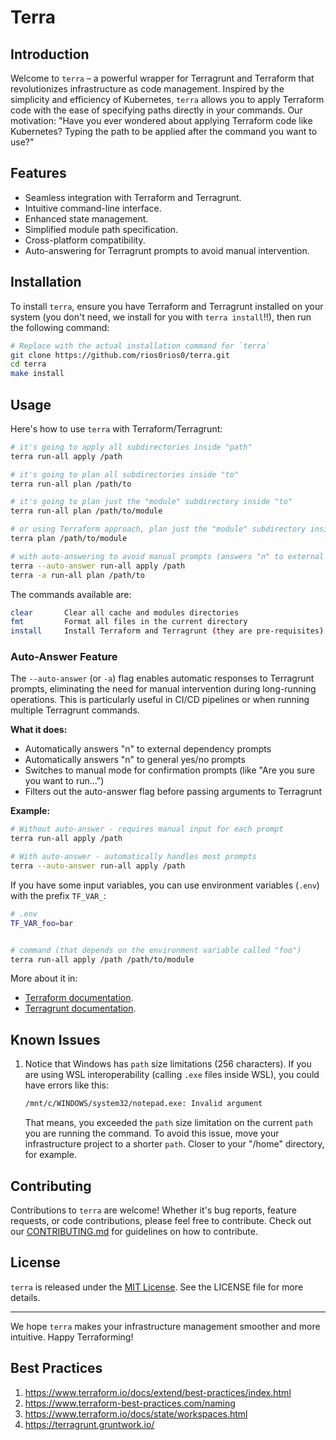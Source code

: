 # Terra

## Introduction
Welcome to `terra` – a powerful wrapper for Terragrunt and Terraform that revolutionizes infrastructure as code management.
Inspired by the simplicity and efficiency of Kubernetes, `terra` allows you to apply Terraform code with the ease of specifying paths directly in your commands.
Our motivation: "Have you ever wondered about applying Terraform code like Kubernetes? Typing the path to be applied after the command you want to use?"

## Features
- Seamless integration with Terraform and Terragrunt.
- Intuitive command-line interface.
- Enhanced state management.
- Simplified module path specification.
- Cross-platform compatibility.
- Auto-answering for Terragrunt prompts to avoid manual intervention.

## Installation
To install `terra`, ensure you have Terraform and Terragrunt installed on your system
(you don't need, we install for you with `terra install`!!), then run the following command:
```bash
# Replace with the actual installation command for `terra`
git clone https://github.com/rios0rios0/terra.git
cd terra
make install
```

## Usage
Here's how to use `terra` with Terraform/Terragrunt:
```bash
# it's going to apply all subdirectories inside "path"
terra run-all apply /path

# it's going to plan all subdirectories inside "to"
terra run-all plan /path/to

# it's going to plan just the "module" subdirectory inside "to"
terra run-all plan /path/to/module

# or using Terraform approach, plan just the "module" subdirectory inside "to"
terra plan /path/to/module

# with auto-answering to avoid manual prompts (answers "n" to external dependency prompts)
terra --auto-answer run-all apply /path
terra -a run-all plan /path/to
```

The commands available are:
```bash
clear       Clear all cache and modules directories
fmt         Format all files in the current directory
install     Install Terraform and Terragrunt (they are pre-requisites)
```

### Auto-Answer Feature

The `--auto-answer` (or `-a`) flag enables automatic responses to Terragrunt prompts, eliminating the need for manual intervention during long-running operations. This is particularly useful in CI/CD pipelines or when running multiple Terragrunt commands.

**What it does:**
- Automatically answers "n" to external dependency prompts
- Automatically answers "n" to general yes/no prompts
- Switches to manual mode for confirmation prompts (like "Are you sure you want to run...")
- Filters out the auto-answer flag before passing arguments to Terragrunt

**Example:**
```bash
# Without auto-answer - requires manual input for each prompt
terra run-all apply /path

# With auto-answer - automatically handles most prompts
terra --auto-answer run-all apply /path
```

If you have some input variables, you can use environment variables (`.env`) with the prefix `TF_VAR_`:
```bash
# .env
TF_VAR_foo=bar


# command (that depends on the environment variable called "foo")
terra run-all apply /path /path/to/module
```
More about it in:
- [Terraform documentation](https://www.terraform.io/docs/language/values/variables.html#environment-variables).
- [Terragrunt documentation](https://terragrunt.gruntwork.io/docs/features/inputs/).

## Known Issues
1. Notice that Windows has `path` size limitations (256 characters).
   If you are using WSL interoperability (calling `.exe` files inside WSL), you could have errors like this:
   ```bash
   /mnt/c/WINDOWS/system32/notepad.exe: Invalid argument
   ```
   That means, you exceeded the `path` size limitation on the current `path` you are running the command.
   To avoid this issue, move your infrastructure project to a shorter `path`. Closer to your "/home" directory, for example.

## Contributing
Contributions to `terra` are welcome! Whether it's bug reports, feature requests, or code contributions, please feel free to contribute.
Check out our [CONTRIBUTING.md](CONTRIBUTING.md) for guidelines on how to contribute.

## License
`terra` is released under the [MIT License](LICENSE.md). See the LICENSE file for more details.

---

We hope `terra` makes your infrastructure management smoother and more intuitive. Happy Terraforming!

## Best Practices

1. https://www.terraform.io/docs/extend/best-practices/index.html
2. https://www.terraform-best-practices.com/naming
3. https://www.terraform.io/docs/state/workspaces.html
4. https://terragrunt.gruntwork.io/
